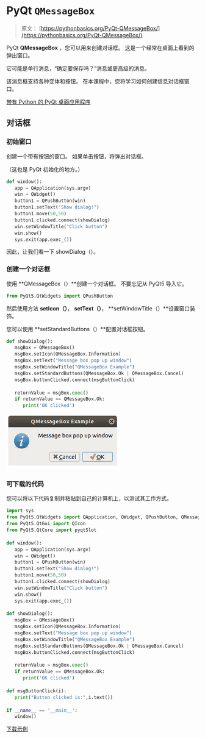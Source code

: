 # PyQt `QMessageBox`

> 原文： [https://pythonbasics.org/PyQt-QMessageBox/](https://pythonbasics.org/PyQt-QMessageBox/)

PyQt **QMessageBox** ，您可以用来创建对话框。 这是一个经常在桌面上看到的弹出窗口。

它可能是单行消息，“确定要保存吗？”消息或更高级的消息。

该消息框支持各种变体和按钮。 在本课程中，您将学习如何创建信息对话框窗口。


[带有 Python 的 PyQt 桌面应用程序](https://gum.co/pysqtsamples)

## 对话框

### 初始窗口

创建一个带有按钮的窗口。 如果单击按钮，将弹出对话框。

（这也是 PyQt 初始化的地方。）

```py
def window():
   app = QApplication(sys.argv)
   win = QWidget()
   button1 = QPushButton(win)
   button1.setText("Show dialog!")
   button1.move(50,50)
   button1.clicked.connect(showDialog)
   win.setWindowTitle("Click button")
   win.show()
   sys.exit(app.exec_())

```

因此，让我们看一下 showDialog（）。

### 创建一个对话框

使用 **QMessageBox（）**创建一个对话框。 不要忘记从 PyQt5 导入它。

```py
from PyQt5.QtWidgets import QPushButton

```

然后使用方法 **setIcon（）**， **setText（）**， **setWindowTitle（）**设置窗口装饰。

您可以使用 **setStandardButtons（）**配置对话框按钮。

```py
def showDialog():
   msgBox = QMessageBox()
   msgBox.setIcon(QMessageBox.Information)
   msgBox.setText("Message box pop up window")
   msgBox.setWindowTitle("QMessageBox Example")
   msgBox.setStandardButtons(QMessageBox.Ok | QMessageBox.Cancel)
   msgBox.buttonClicked.connect(msgButtonClick)

   returnValue = msgBox.exec()
   if returnValue == QMessageBox.Ok:
      print('OK clicked')

```

![pyqt messagebox](img/ef85022bec451c83cd8bd1f89fab9116.jpg)

### 可下载的代码

您可以将以下代码复制并粘贴到自己的计算机上，以测试其工作方式。

```py
import sys
from PyQt5.QtWidgets import QApplication, QWidget, QPushButton, QMessageBox
from PyQt5.QtGui import QIcon
from PyQt5.QtCore import pyqtSlot

def window():
   app = QApplication(sys.argv)
   win = QWidget()
   button1 = QPushButton(win)
   button1.setText("Show dialog!")
   button1.move(50,50)
   button1.clicked.connect(showDialog)
   win.setWindowTitle("Click button")
   win.show()
   sys.exit(app.exec_())

def showDialog():
   msgBox = QMessageBox()
   msgBox.setIcon(QMessageBox.Information)
   msgBox.setText("Message box pop up window")
   msgBox.setWindowTitle("QMessageBox Example")
   msgBox.setStandardButtons(QMessageBox.Ok | QMessageBox.Cancel)
   msgBox.buttonClicked.connect(msgButtonClick)

   returnValue = msgBox.exec()
   if returnValue == QMessageBox.Ok:
      print('OK clicked')

def msgButtonClick(i):
   print("Button clicked is:",i.text())

if __name__ == '__main__': 
   window()

```

[下载示例](https://gum.co/pysqtsamples)